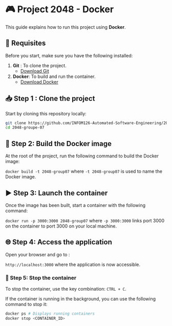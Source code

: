 # 🎮 Project 2048 - Docker

This guide explains how to run this project using **Docker**.

## 🚀 **Requisites**

Before you start, make sure you have the following installed:

1. **Git** : To clone the project.
   - [Download Git](https://git-scm.com/)
2. **Docker**: To build and run the container.
   - [Download Docker](https://www.docker.com/get-started)

## 📥 **Step 1 : Clone the project**

Start by cloning this repository locally:

```bash
git clone https://github.com/INFOM126-Automated-Software-Engineering/2048-groupe-07.git
cd 2048-groupe-07
```

## 🧱 Step 2: Build the Docker image
At the root of the project, run the following command to build the Docker image:

`docker build -t 2048-group07` where `-t 2048-group07` is used to name the Docker image.

## ▶️ Step 3: Launch the container
Once the image has been built, start a container with the following command:

`docker run -p 3000:3000 2048-group07` where `-p 3000:3000` links port 3000 on the container to port 3000 on your local machine.

## 🌐 Step 4: Access the application

Open your browser and go to :

`http://localhost:3000` where the application is now accessible.

### 🛑 Step 5: Stop the container
To stop the container, use the key combination: `CTRL + C`.

If the container is running in the background, you can use the following command to stop it:
```bash
docker ps # Displays running containers
docker stop <CONTAINER_ID>
```
